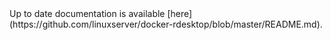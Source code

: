 <!-- DO NOT EDIT THIS FILE MANUALLY -->
<!-- Please read https://github.com/linuxserver/docker-rdesktop/blob/fedora-kde/.github/CONTRIBUTING.md -->Up to date documentation is available [here](https://github.com/linuxserver/docker-rdesktop/blob/master/README.md).
